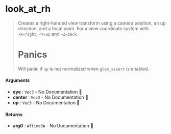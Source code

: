 # look\_at\_rh

>  Creates a right-handed view transform using a camera position, an up direction, and a focal
>  point.
>  For a view coordinate system with `+X=right`, `+Y=up` and `+Z=back`.
>  # Panics
>  Will panic if `up` is not normalized when `glam_assert` is enabled.

#### Arguments

- **eye** : `Vec3` \- No Documentation 🚧
- **center** : `Vec3` \- No Documentation 🚧
- **up** : `Vec3` \- No Documentation 🚧

#### Returns

- **arg0** : `Affine3A` \- No Documentation 🚧